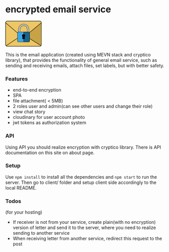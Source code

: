 # encrypted email service

<img src="client/src/assets/logo.svg" alt=logo width="113" height=80>

This is the email application (created using MEVN stack and cryptico library), that provides the functionality of general email service, such as sending and receiving emails, attach files, set labels, but with better safety.

### Features
- end-to-end encryption
- SPA
- file attachment( < 5MB)
- 2 roles user and admin(can see other users and change their role)
- view chat story
- cloudinary for user account photo
- jwt tokens as authorization system

### API 
Using API you should realize encryption with cryptico library. There is API documentation on this site on about page.

### Setup
Use `npm install` to install all the dependencies and `npm start` to run the server. Then go to client/ folder and setup client side accordingly to the local README.

### Todos 
(for your hosting)
 - If receiver is not from your service, create plain(with no encryption) version of letter and send it to the server, where you need to realize sending to another service
 - When receiving letter from another service, redirect this request to the post 
